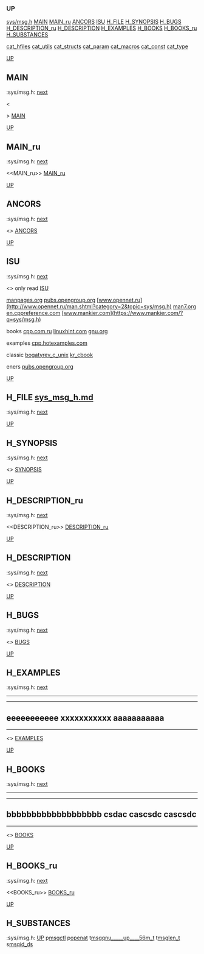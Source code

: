 ### UP
[sys/msg.h](##sys/msg.h)
[MAIN](##MAIN)
[MAIN_ru](##MAIN_ru)
[ANCORS](##ANCORS)
[ISU](##ISU)
[H_FILE](##H_FILE)
[H_SYNOPSIS](##H_SYNOPSIS)
[H_BUGS](##H_BUGS)
[H_DESCRIPTION_ru](##H_DESCRIPTION)
[H_DESCRIPTION](##H_DESCRIPTION_ru)
[H_EXAMPLES](##H_EXAMPLES)
[H_BOOKS](##H_BOOKS)
[H_BOOKS_ru](##H_BOOKS_ru)
[H_SUBSTANCES](##H_SUBSTANCES)

[cat_hfiles](../cat_hfiles.md)
[cat_utils](../cat_utils.md)
[cat_structs](../cat_structs.md)
[cat_param](../cat_params.md)
[cat_macros](../cat_macross.md)
[cat_const](../cat_consts.md)
[cat_type](../cat_types.md)

[UP](###UP)
## MAIN
:sys/msg.h:
[next](##MAIN_ru)

<<MAIN>>
[MAIN](../fills/sys_msg_h/MAIN)


[UP](###UP)
## MAIN_ru
:sys/msg.h:
[next](##ANCORS)

<<MAIN_ru>>
[MAIN_ru](../fills/sys_msg_h/MAIN_ru)


[UP](###UP)
## ANCORS
:sys/msg.h:
[next](##ISU)

<<ANCORS>>
[ANCORS](../fills/sys_msg_h/ANCORS)


[UP](###UP)
## ISU
:sys/msg.h:
[next](##H_FILE)

<<ISU>>
only read
[ISU](../contents)

[manpages.org](https://www.google.ru/search?q=sys/msg.h+site%3Ahttps%3A%2F%2Fmanpages.org)
[pubs.opengroup.org](https://www.google.com/search?q=sys/msg.h+https%3A%2F%2Fpubs.opengroup.org)
[www.opennet.ru](http://www.opennet.ru/man.shtml?category=2&topic=sys/msg.h)
[man7.org](https://www.google.ru/search?q=sys/msg.h+site%3Ahttps%3A%2F%2Fman7.org%2Flinux%2Fman-pages)
[en.cppreference.com](https://www.google.com/search?q=sys/msg.h+en.cppreference.com)
[www.mankier.com](https://www.mankier.com/?q=sys/msg.h)

books
[cpp.com.ru](https://yandex.ru/search/?text=sys/msg.h+site%3Ahttps%3A%2F%2Fcpp.com.ru)
[linuxhint.com](https://www.google.ru/search?q=sys/msg.h+site%3Ahttps%3A%2F%2Flinuxhint.com)
[gnu.org](https://www.google.ru/search?q=sys/msg.h+site%3Ahttps%3A%2F%2Fwww.gnu.org%2Fsoftware%2Flibc%2Fmanual)

examples
[cpp.hotexamples.com](https://cpp.hotexamples.com/examples/-/-/sys/msg.h/cpp-sys/msg.h-function-examples.html)

classic
[bogatyrev_c_unix](https://www.google.com/search?q=sys/msg.h+site%3Ahttps%3A%2F%2Fcpp.com.ru%2Fbogatyrev_c_unix)
[kr_cbook](https://www.google.com/search?q=sys/msg.h+site%3Ahttps%3A%2F%2Fcpp.com.ru%2Fkr_cbook)

eners
[pubs.opengroup.org](https://pubs.opengroup.org/onlinepubs/9699919799/idx/head.html)


[UP](###UP)
## H_FILE [sys_msg_h.md](sys_msg_h.md)
:sys/msg.h:
[next](##H_SYNOPSIS)

[UP](###UP)
## H_SYNOPSIS
:sys/msg.h:
[next](##H_DESCRIPTION_ru)

<<SYNOPSIS>>
[SYNOPSIS](../fills/sys_msg_h/SYNOPSIS)


[UP](###UP)
## H_DESCRIPTION_ru
:sys/msg.h:
[next](##H_DESCRIPTION)

<<DESCRIPTION_ru>>
[DESCRIPTION_ru](../fills/sys_msg_h/DESCRIPTION_ru)


[UP](###UP)
## H_DESCRIPTION
:sys/msg.h:
[next](##H_BUGS)

<<DESCRIPTION>>
[DESCRIPTION](../fills/sys_msg_h/DESCRIPTION)


[UP](###UP)
## H_BUGS
:sys/msg.h:
[next](##H_EXAMPLES)

<<BUGS>>
[BUGS](../fills/sys_msg_h/BUGS)


[UP](###UP)
## H_EXAMPLES
:sys/msg.h:
[next](##H_BOOKS)

----------------------------------------------------- 
-------------------------------------- 
eeeeeeeeeee
xxxxxxxxxxx
aaaaaaaaaaa
-------------------------------------- 
----------------------------------------------------- 
<<EXAMPLES>>
[EXAMPLES](../fills/sys_msg_h/EXAMPLES)


[UP](###UP)
## H_BOOKS
:sys/msg.h:
[next](##H_BOOKS_ru)

----------------------------------------------------- 
-------------------------------------- 
bbbbbbbbbbbbbbbbbbb
csdac
cascsdc
cascsdc
-------------------------------------- 
----------------------------------------------------- 
<<BOOKS>>
[BOOKS](../fills/sys_msg_h/BOOKS)


[UP](###UP)
## H_BOOKS_ru
:sys/msg.h:
[next](##H_SUBSTANCES)

<<BOOKS_ru>>
[BOOKS_ru](../fills/sys_msg_h/BOOKS_ru)


[UP](###UP)
## H_SUBSTANCES
:sys/msg.h:
[UP](###UP)
p[msgctl](../utils/msgctl/msgctl.man)
p[openat](../utils/openat/openat.man)
t[msgqnu_____up____56m_t](../types/msgqnu_____up____56m_t/msgqnu_____up____56m_t.man)
t[msglen_t](../types/msglen_t/msglen_t.man)
s[msqid_ds](../structs/msqid_ds/msqid_ds.man)

